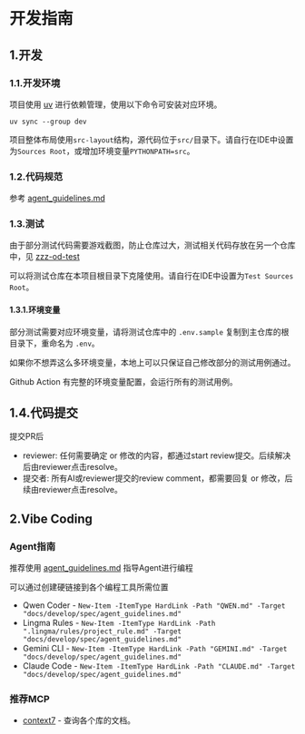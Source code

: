 # 开发指南

## 1.开发

### 1.1.开发环境

项目使用 [uv](https://github.com/astral-sh/uv/releases/latest) 进行依赖管理，使用以下命令可安装对应环境。

```shell
uv sync --group dev
```

项目整体布局使用`src-layout`结构，源代码位于`src/`目录下。请自行在IDE中设置为`Sources Root`，或增加环境变量`PYTHONPATH=src`。

### 1.2.代码规范

参考 [agent_guidelines.md](spec/agent_guidelines.md)

### 1.3.测试

由于部分测试代码需要游戏截图，防止仓库过大，测试相关代码存放在另一个仓库中，见 [zzz-od-test](https://github.com/OneDragon-Anything/zzz-od-test)

可以将测试仓库在本项目根目录下克隆使用。请自行在IDE中设置为`Test Sources Root`。

#### 1.3.1.环境变量

部分测试需要对应环境变量，请将测试仓库中的 `.env.sample` 复制到主仓库的根目录下，重命名为 `.env`。

如果你不想弄这么多环境变量，本地上可以只保证自己修改部分的测试用例通过。

Github Action 有完整的环境变量配置，会运行所有的测试用例。

## 1.4.代码提交

提交PR后

- reviewer: 任何需要确定 or 修改的内容，都通过start review提交。后续解决后由reviewer点击resolve。
- 提交者: 所有AI或reviewer提交的review comment，都需要回复 or 修改，后续由reviewer点击resolve。

## 2.Vibe Coding

### Agent指南

推荐使用 [agent_guidelines.md](spec/agent_guidelines.md) 指导Agent进行编程

可以通过创建硬链接到各个编程工具所需位置

- Qwen Coder - `New-Item -ItemType HardLink -Path "QWEN.md" -Target "docs/develop/spec/agent_guidelines.md"`
- Lingma Rules - `New-Item -ItemType HardLink -Path ".lingma/rules/project_rule.md" -Target "docs/develop/spec/agent_guidelines.md"`
- Gemini CLI - `New-Item -ItemType HardLink -Path "GEMINI.md" -Target "docs/develop/spec/agent_guidelines.md"`
- Claude Code - `New-Item -ItemType HardLink -Path "CLAUDE.md" -Target "docs/develop/spec/agent_guidelines.md"`


### 推荐MCP

- [context7](https://github.com/upstash/context7) - 查询各个库的文档。 